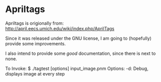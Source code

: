 Apriltags
====

Apriltags is origionally from: http://april.eecs.umich.edu/wiki/index.php/AprilTags

Since it was released under the GNU license, I am going to (hopefully) provide some improvements.

I also intend to provide some *good* documentation, since there is next to none.

To Invoke: $ ./tagtest [options] input_image.pnm
Options: 
	 -d: Debug, displays image at every step